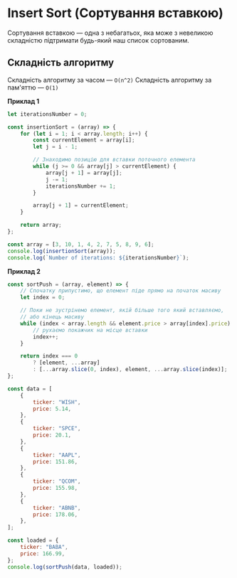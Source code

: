 # Insert Sort (Сортування вставкою)

Сортування вставкою — одна з небагатьох, яка може з невеликою складністю підтримати будь-який наш список сортованим.

## Складність алгоритму

Складність алгоритму за часом — `O(n^2)`
Складність алгоритму за пам'яттю — `O(1)`

**Приклад 1**

```js
let iterationsNumber = 0;

const insertionSort = (array) => {
    for (let i = 1; i < array.length; i++) {
        const currentElement = array[i];
        let j = i - 1;

        // Знаходимо позицію для вставки поточного елемента
        while (j >= 0 && array[j] > currentElement) {
            array[j + 1] = array[j];
            j -= 1;
            iterationsNumber += 1;
        }

        array[j + 1] = currentElement;
    }

    return array;
};

const array = [3, 10, 1, 4, 2, 7, 5, 8, 9, 6];
console.log(insertionSort(array));
console.log(`Number of iterations: ${iterationsNumber}`);
```

**Приклад 2**

```js
const sortPush = (array, element) => {
    // Спочатку припустимо, що елемент піде прямо на початок масиву
    let index = 0;

    // Поки не зустрінемо елемент, якій більше того який вставляємо,
    // або кінець масиву
    while (index < array.length && element.price > array[index].price) {
        // рухаємо покажчик на місце вставки
        index++;
    }

    return index === 0
        ? [element, ...array]
        : [...array.slice(0, index), element, ...array.slice(index)];
};

const data = [
    {
        ticker: "WISH",
        price: 5.14,
    },
    {
        ticker: "SPCE",
        price: 20.1,
    },
    {
        ticker: "AAPL",
        price: 151.86,
    },
    {
        ticker: "QCOM",
        price: 155.98,
    },
    {
        ticker: "ABNB",
        price: 178.06,
    },
];

const loaded = {
    ticker: "BABA",
    price: 166.99,
};
console.log(sortPush(data, loaded));
```

